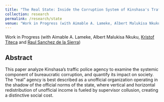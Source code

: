 ```yaml
---
title: "The Real State: Inside the Corruption System of Kinshasa's Traffic Police"
collection: research
permalink: /research/state
venue: "Work in Progress (with Aimable A. Lameke, Albert Malukisa Nkuku, [Kristof Titeca](https://kristoftiteca.be/kristof-titeca/) and [Raul Sanchez de la Sierra](https://raulsanchezdelasierra.com/))"
---
```


Work in Progress (with Aimable A. Lameke, Albert Malukisa Nkuku, [Kristof Titeca](https://kristoftiteca.be/kristof-titeca/) and [Raul Sanchez de la Sierra](https://raulsanchezdelasierra.com/))

Abstract
------
This paper analyze Kinshasa’s traffic police agency to examine the systemic component of bureaucratic corruption, and quantify its impact on society. The “real” agency is best described as a unofficial organization operating in the shadow of the official norms of the state, where vertical and horizontal redistribution of unofficial income is fueled by supervisor collusion, creating a distinctive social cost.
